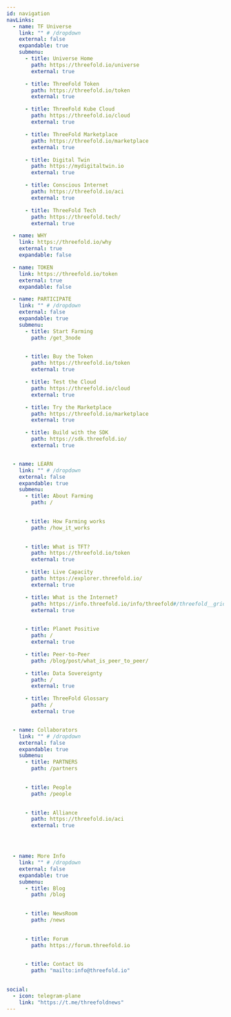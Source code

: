 ```yaml
---
id: navigation
navLinks:
  - name: TF Universe
    link: "" # /dropdown
    external: false
    expandable: true
    submenu:
      - title: Universe Home
        path: https://threefold.io/universe
        external: true

      - title: ThreeFold Token
        path: https://threefold.io/token
        external: true

      - title: ThreeFold Kube Cloud
        path: https://threefold.io/cloud
        external: true

      - title: ThreeFold Marketplace
        path: https://threefold.io/marketplace
        external: true

      - title: Digital Twin
        path: https://mydigitaltwin.io
        external: true

      - title: Conscious Internet
        path: https://threefold.io/aci
        external: true

      - title: ThreeFold Tech
        path: https://threefold.tech/
        external: true

  - name: WHY
    link: https://threefold.io/why
    external: true
    expandable: false

  - name: TOKEN
    link: https://threefold.io/token
    external: true
    expandable: false

  - name: PARTICIPATE
    link: "" # /dropdown
    external: false
    expandable: true
    submenu:
      - title: Start Farming
        path: /get_3node
        

      - title: Buy the Token
        path: https://threefold.io/token
        external: true

      - title: Test the Cloud
        path: https://threefold.io/cloud
        external: true

      - title: Try the Marketplace
        path: https://threefold.io/marketplace
        external: true

      - title: Build with the SDK
        path: https://sdk.threefold.io/
        external: true


  - name: LEARN
    link: "" # /dropdown
    external: false
    expandable: true
    submenu:
      - title: About Farming
        path: /
        

      - title: How Farming works
        path: /how_it_works
        

      - title: What is TFT?
        path: https://threefold.io/token
        external: true

      - title: Live Capacity
        path: https://explorer.threefold.io/
        external: true

      - title: What is the Internet?
        path: https://info.threefold.io/info/threefold#/threefold__grid_intro
        external: true

      
      - title: Planet Positive
        path: /
        external: true

      - title: Peer-to-Peer
        path: /blog/post/what_is_peer_to_peer/

      - title: Data Sovereignty
        path: /
        external: true

      - title: ThreeFold Glossary
        path: /
        external: true


  - name: Collaborators
    link: "" # /dropdown
    external: false
    expandable: true
    submenu:
      - title: PARTNERS
        path: /partners
        

      - title: People
        path: /people
        

      - title: Alliance
        path: https://threefold.io/aci
        external: true




  - name: More Info
    link: "" # /dropdown
    external: false
    expandable: true
    submenu:
      - title: Blog
        path: /blog
        

      - title: NewsRoom
        path: /news
        

      - title: Forum
        path: https://forum.threefold.io
        

      - title: Contact Us
        path: "mailto:info@threefold.io"
        

social:
  - icon: telegram-plane
    link: "https://t.me/threefoldnews"
---
```

